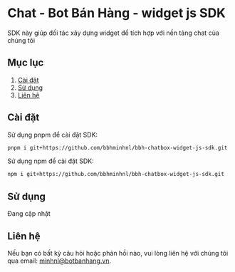 # Chat - Bot Bán Hàng - widget js SDK 

SDK này giúp đối tác xây dựng widget để tích hợp với nền tảng chat của chúng tôi

## Mục lục

1. [Cài đặt](#cài-đặt)
2. [Sử dụng](#sử-dụng)
3. [Liên hệ](#liên-hệ)

## Cài đặt

Sử dụng pnpm để cài đặt SDK:

```bash
pnpm i git+https://github.com/bbhminhnl/bbh-chatbox-widget-js-sdk.git
```

Sử dụng npm để cài đặt SDK:

```bash
npm i git+https://github.com/bbhminhnl/bbh-chatbox-widget-js-sdk.git
```

## Sử dụng
Đang cập nhật

## Liên hệ
Nếu bạn có bất kỳ câu hỏi hoặc phản hồi nào, vui lòng liên hệ với chúng tôi qua email: minhnl@botbanhang.vn.